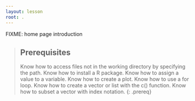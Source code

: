 ```yaml
---
layout: lesson
root: .
---
```

FIXME: home page introduction

> ## Prerequisites
>
> Know how to access files not in the working directory by specifying the path. Know how to install a R package. Know how to assign a value to a variable. Know how to create a plot. Know how to use a for loop. Know how to create a vector or list with the c() function. Know how to subset a vector with index notation.
{: .prereq}
